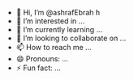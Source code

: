 - 👋 Hi, I’m @ashrafEbrah h
- 👀 I’m interested in ...
- 🌱 I’m currently learning ...
- 💞️ I’m looking to collaborate on ...
- 📫 How to reach me ...
- 😄 Pronouns: ...
- ⚡ Fun fact: ...

<!---
ashrafEbrah/ashrafEbrah is a ✨ special ✨ repository because its `README.md` (this file) appears on your GitHub profile.
You can click the Preview link to take a look at your changes.
--->
